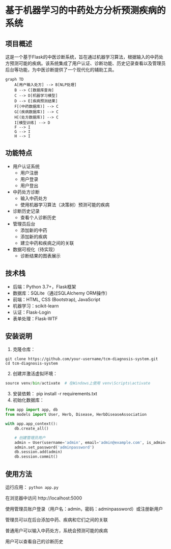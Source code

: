 # 基于机器学习的中药处方分析预测疾病的系统

## 项目概述

这是一个基于Flask的中医诊断系统，旨在通过机器学习算法，根据输入的中药处方预测可能的疾病。该系统集成了用户认证、诊断功能、历史记录查看以及管理员后台等功能，为中医诊断提供了一个现代化的辅助工具。
```mermaid
graph TD
    A[用户输入处方] --> B[NLP处理]
    B --> C[数据库查询]
    C --> D[机器学习模型]
    D --> E[疾病预测结果]
    F[(中药数据库)] --> C
    G[(疾病数据库)] --> C
    H[(处方数据库)] --> C
    I[模型训练] --> D
    F --> I
    G --> I
    H --> I
  ```

## 功能特点

- 用户认证系统
  - 用户注册
  - 用户登录
  - 用户登出
- 中药处方诊断
  - 输入中药处方
  - 使用机器学习算法（决策树）预测可能的疾病
- 诊断历史记录
  - 查看个人诊断历史
- 管理员后台
  - 添加新的中药
  - 添加新的疾病
  - 建立中药和疾病之间的关联
- 数据可视化（待实现）
  - 诊断结果的图表展示

## 技术栈

- 后端：Python 3.7+，Flask框架
- 数据库：SQLite（通过SQLAlchemy ORM操作）
- 前端：HTML, CSS (Bootstrap), JavaScript
- 机器学习：scikit-learn
- 认证：Flask-Login
- 表单处理：Flask-WTF

## 安装说明

1. 克隆仓库：
```
git clone https://github.com/your-username/tcm-diagnosis-system.git
cd tcm-diagnosis-system
```
2. 创建并激活虚拟环境：
```python -m venv venv
source venv/bin/activate  # 在Windows上使用 venv\Scripts\activate
```
3. 安装依赖：
pip install -r requirements.txt
4. 初始化数据库：
```python
from app import app, db
from models import User, Herb, Disease, HerbDiseaseAssociation

with app.app_context():
    db.create_all()

    # 创建管理员用户
    admin = User(username='admin', email='admin@example.com', is_admin=True)
    admin.set_password('adminpassword')
    db.session.add(admin)
    db.session.commit()
```

## 使用方法

运行应用：
```python app.py ```

在浏览器中访问 http://localhost:5000

使用管理员账户登录（用户名：admin，密码：adminpassword）或注册新用户

管理员可以在后台添加中药、疾病和它们之间的关联

普通用户可以输入中药处方，系统会预测可能的疾病

用户可以查看自己的诊断历史
